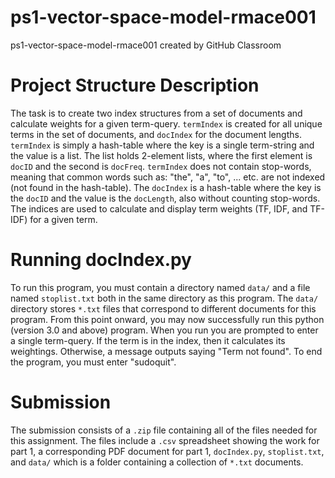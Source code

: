 # ps1-vector-space-model-rmace001
ps1-vector-space-model-rmace001 created by GitHub Classroom
# Project Structure Description
The task is to create two index structures from a set of documents and calculate weights for a given term-query. `termIndex` is created for all unique terms in the set of documents, and `docIndex` for the document lengths. `termIndex` is simply a hash-table where the key is a single term-string and the value is a list. The list holds 2-element lists, where the first element is `docID` and the second is `docFreq`. `termIndex` does not contain stop-words, meaning that common words such as: "the", "a", "to", ... etc. are not indexed (not found in the hash-table). The `docIndex` is a hash-table where the key is the `docID` and the value is the `docLength`, also without counting stop-words. The indices are used to calculate and display term weights (TF, IDF, and TF-IDF) for a given term.
# Running docIndex.py
To run this program, you must contain a directory named `data/` and a file named `stoplist.txt` both in the same directory as this program. The `data/` directory stores `*.txt` files that correspond to different documents for this program. From this point onward, you may now successfully run this python (version 3.0 and above) program. When you run you are prompted to enter a single term-query. If the term is in the index, then it calculates its weightings. Otherwise, a message outputs saying "Term not found". To end the program, you must enter "sudoquit".
# Submission
The submission consists of a `.zip` file containing all of the files needed for this assignment. The files include a `.csv` spreadsheet showing the work for part 1, a corresponding PDF document for part 1, `docIndex.py`, `stoplist.txt`, and `data/` which is a folder containing a collection of `*.txt` documents.  
